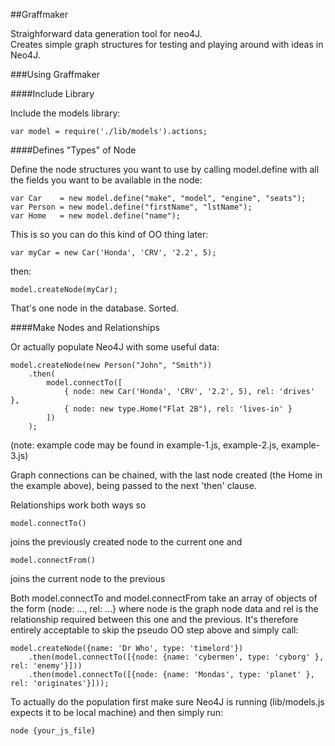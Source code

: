
##Graffmaker

Straighforward data generation tool for neo4J.   
Creates simple graph structures for testing and playing around with ideas in Neo4J.   

###Using Graffmaker

####Include Library

Include the models library: 

    var model = require('./lib/models').actions;

####Defines "Types" of Node

Define the node structures you want to use by calling model.define with all the fields you want to be available in the node:

    var Car    = new model.define("make", "model", "engine", "seats");
    var Person = new model.define("firstName", "lstName");
    var Home   = new model.define("name");

This is so you can do this kind of OO thing later:

	var myCar = new Car('Honda', 'CRV', '2.2', 5);

then:

    model.createNode(myCar);

That's one node in the database. Sorted.

####Make Nodes and Relationships
	
Or actually populate Neo4J with some useful data:

    model.createNode(new Person("John", "Smith"))
        .then(
            model.connectTo([
                { node: new Car('Honda', 'CRV', '2.2', 5), rel: 'drives' },
                { node: new type.Home("Flat 2B"), rel: 'lives-in' }
            ])
        );

(note: example code may be found in example-1.js, example-2.js, example-3.js)
    
Graph connections can be chained, with the last node created (the Home in the example above), being passed to the next 'then' clause.

Relationships work both ways so

	model.connectTo()

joins the previously created node to the current one and

	model.connectFrom()

joins the current node to the previous

Both model.connectTo and model.connectFrom take an array of objects of the form (node: …, rel: …} where node is the graph node data and rel is the relationship required between this one and the previous. It's therefore entirely acceptable to skip the pseudo OO step above and simply call:

	model.createNode({name: 'Dr Who', type: 'timelord'})
    	.then(model.connectTo([{node: {name: 'cybermen', type: 'cyborg' }, rel: 'enemy'}]))
    	.then(model.connectTo([{node: {name: 'Mondas', type: 'planet' }, rel: 'originates'}]));

To actually do the population first make sure Neo4J is running (lib/models.js expects it to be local machine) and then simply run:

    node {your_js_file}

